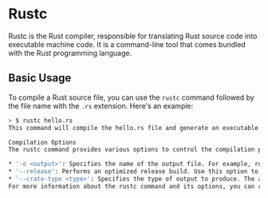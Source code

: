 # Rustc

Rustc is the Rust compiler, responsible for translating Rust source code into executable machine code. It is a command-line tool that comes bundled with the Rust programming language.

## Basic Usage

To compile a Rust source file, you can use the `rustc` command followed by the file name with the `.rs` extension. Here's an example:

```bash
> $ rustc hello.rs 
This command will compile the hello.rs file and generate an executable file named hello (or hello.exe on Windows) in the same directory.

Compilation Options
The rustc command provides various options to control the compilation process. Here are some commonly used options:

* '-o <output>': Specifies the name of the output file. For example, rustc hello.rs -o greetings will generate an executable file named greetings.
* '--release': Performs an optimized release build. Use this option to generate optimized code with better performance.
* '--crate-type <type>': Specifies the type of output to produce. The available types are bin (executable), lib (library), and rlib (Rust static library).
For more information about the rustc command and its options, you can refer to the official Rust documentation: https://doc.rust-lang.org/rustc/
